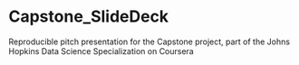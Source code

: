 # Capstone_SlideDeck
Reproducible pitch presentation for the Capstone project, part of the Johns Hopkins Data Science Specialization on Coursera
